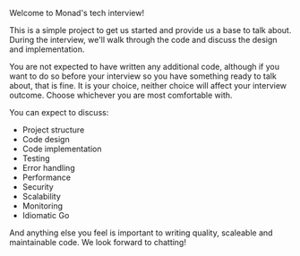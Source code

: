 Welcome to Monad's tech interview!

This is a simple project to get us started and provide us a base to talk about.  
During the interview, we'll walk through the code and discuss the design and implementation.

You are not expected to have written any additional code, although if you want to do so before your interview so you 
have something ready to talk about, that is fine.  It is your choice, neither choice will affect your interview outcome.  Choose
whichever you are most comfortable with.

You can expect to discuss:
* Project structure
* Code design
* Code implementation
* Testing
* Error handling
* Performance
* Security
* Scalability
* Monitoring
* Idiomatic Go

And anything else you feel is important to writing quality, scaleable and maintainable code.  We look forward to chatting!